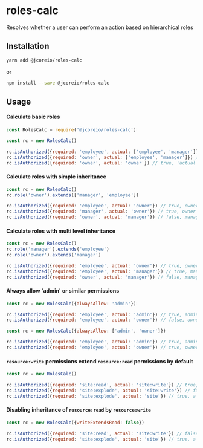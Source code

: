 # roles-calc

Resolves whether a user can perform an action based on hierarchical roles

## Installation

```sh
yarn add @jcoreio/roles-calc
```
or
```sh
npm install --save @jcoreio/roles-calc
```

## Usage

#### Calculate basic roles

```js
const RolesCalc = require('@jcoreio/roles-calc')

const rc = new RolesCalc()

rc.isAuthorized({required: 'employee', actual: ['employee', 'manager']}) // true
rc.isAuthorized({required: 'owner', actual: ['employee', 'manager']}) // false
rc.isAuthorized({required: 'owner', actual: 'owner'}) // true, 'actual' can be a string or array
```

#### Calculate roles with simple inheritance

```js
const rc = new RolesCalc()
rc.role('owner').extends(['manager', 'employee'])

rc.isAuthorized({required: 'employee', actual: 'owner'}) // true, owner > employee
rc.isAuthorized({required: 'manager', actual: 'owner'}) // true, owner > manager
rc.isAuthorized({required: 'owner', actual: 'manager'}) // false, manager < owner
```

#### Calculate roles with multi level inheritance

```js
const rc = new RolesCalc()
rc.role('manager').extends('employee')
rc.role('owner').extends('manager')

rc.isAuthorized({required: 'employee', actual: 'owner'}) // true, owner > manager > employee
rc.isAuthorized({required: 'employee', actual: 'manager'}) // true, manager > employee
rc.isAuthorized({required: 'owner', actual: 'manager'}) // false, manager < owner
```

#### Always allow 'admin' or similar permissions

```js
const rc = new RolesCalc({alwaysAllow: 'admin'})

rc.isAuthorized({required: 'employee', actual: 'admin'}) // true, admin is always authorized
rc.isAuthorized({required: 'employee', actual: 'owner'}) // false, owner wasn't included in alwaysAllow
```

```js
const rc = new RolesCalc({alwaysAllow: ['admin', 'owner']})

rc.isAuthorized({required: 'employee', actual: 'admin'}) // true, admin is always authorized
rc.isAuthorized({required: 'employee', actual: 'owner'}) // true, owner is always authorized
```

#### `resource:write` permissions extend `resource:read` permissions by default

```js
const rc = new RolesCalc()

rc.isAuthorized({required: 'site:read', actual: 'site:write'}) // true, resource:write > resource:read
rc.isAuthorized({required: 'site:explode', actual: 'site:write'}) // false, resource:write does not extend unrelated actions by default
rc.isAuthorized({required: 'site:explode', actual: 'site'}) // true, a general 'resource' role extends all 'resource:action' roles
```

#### Disabling inheritance of `resource:read` by `resource:write`

```js
const rc = new RolesCalc({writeExtendsRead: false})

rc.isAuthorized({required: 'site:read', actual: 'site:write'}) // false when write does not extend read
rc.isAuthorized({required: 'site:explode', actual: 'site'}) // true, a general 'resource' role extends all 'resource:action' roles, even when 'resource:write' does not extend 'resource:read'
```
